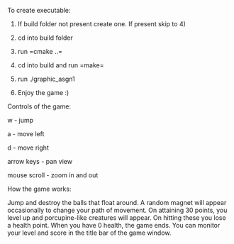 


To create executable:

1) If build folder not present create one. If present skip to 4)

2) cd into build folder

3) run =cmake ..=

4) cd into build and run =make=

5) run ./graphic_asgn1

6) Enjoy the game :)


Controls of the game:

w - jump

a - move left

d - move right

arrow keys - pan view

mouse scroll - zoom in and out


How the game works:

Jump and destroy the balls that float around.
A random magnet will appear occasionally to change your path of movement.
On attaining 30 points, you level up and porcupine-like creatures will appear. On hitting these you lose a health point.
When you have 0 health, the game ends.
You can monitor your level and score in the title bar of the game window.
